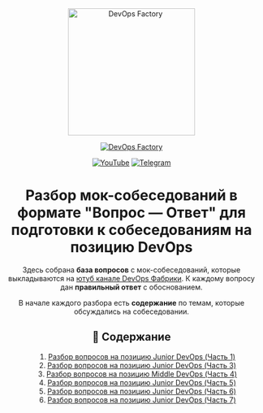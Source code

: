 <div align="center">
<a href="https://devops-factory.com" >
  <img src="https://devops-factory.com/images/logogit.png" width="250" alt="DevOps Factory">
</a>
</div>
<div align="center">
    <a style="vertical-align: middle;display: inline-block;">
      <img align="center" src="https://readme-typing-svg.demolab.com?font=Fira+Code&size=14&duration=2000&pause=&color=3DD10D&center=true&vCenter=true&multiline=true&width=435&lines=%D0%A1%D0%B4%D0%B5%D0%BB%D0%B0%D0%BD%D0%BE+%D0%B0%D0%BA%D1%82%D0%B8%D0%B2%D0%B8%D1%81%D1%82%D0%BE%D0%BC+%D0%B8%D0%B7+%D0%BA%D0%BB%D1%83%D0%B1%D0%B0+%D0%BF%D1%80%D0%B8+%D1%84%D0%B0%D0%B1%D1%80%D0%B8%D0%BA%D0%B5;By+Dmitriy+Shmakov" alt="" />
    </a>  
  </a>
</div>

<div align="center">


[![DevOps Factory](https://img.shields.io/badge/DevOps_Factory-green?style=for-the-badge)](https://devops-factory.com)


<div align="center">

  [![YouTube](https://img.shields.io/badge/YouTube-red?style=for-the-badge)](https://youtube.com/@devopsfactory)
  [![Telegram](https://img.shields.io/badge/Telegram-blue?style=for-the-badge)](https://t.me/devops_factory)
</div>

# Разбор мок-собеседований в формате "Вопрос — Ответ" для подготовки к собеседованиям на позицию DevOps

Здесь собрана **база вопросов** с мок-собеседований, которые выкладываются на [ютуб канале DevOps Фабрики](https://youtube.com/@devopsfactory). 
К каждому вопросу дан **правильный ответ** с обоснованием. 

В начале каждого разбора есть **содержание** по темам, которые обсуждались на собеседовании.

## 📌 Содержание
<ol style="list-style-position: inside; text-align: center;">
  <li><a href="https://github.com/devopsfabric/mock_interviews/blob/main/interview_devops_1.md">Разбор вопросов на позицию Junior DevOps (Часть 1)</a></li>
  <li><a href="https://github.com/devopsfabric/mock_interviews/blob/main/interview_devops_3.md">Разбор вопросов на позицию Junior DevOps (Часть 3)</a></li>
  <li><a href="https://github.com/devopsfabric/mock_interviews/blob/main/interview_devops_3.md">Разбор вопросов на позицию Middle DevOps (Часть 4)</a></li>
  <li><a href="https://github.com/devopsfabric/mock_interviews/blob/main/interview_devops_5.md">Разбор вопросов на позицию Junior DevOps (Часть 5)</a></li>
  <li><a href="https://github.com/devopsfabric/mock_interviews/blob/main/interview_devops_6.md">Разбор вопросов на позицию Junior DevOps (Часть 6)</a></li>
  <li><a href="https://github.com/devopsfabric/mock_interviews/blob/main/interview_devops_7.md">Разбор вопросов на позицию Junior DevOps (Часть 7)</a></li>
</ol>

